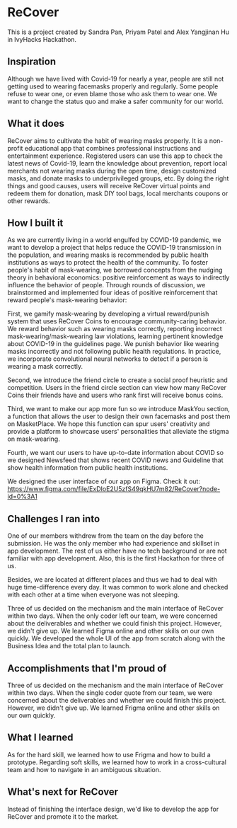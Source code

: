 # ReCover
This is a project created by Sandra Pan, Priyam Patel and Alex Yangjinan Hu in IvyHacks Hackathon. 

## Inspiration
Although we have lived with Covid-19 for nearly a year, people are still not getting used to wearing facemasks properly and regularly. Some people refuse to wear one, or even blame those who ask them to wear one. We want to change the status quo and make a safer community for our world.

## What it does
ReCover aims to cultivate the habit of wearing masks properly. It is a non-profit educational app that combines professional instructions and entertainment experience. Registered users can use this app to check the latest news of Covid-19, learn the knowledge about prevention, report local merchants not wearing masks during the open time, design customized masks, and donate masks to underprivileged groups, etc. By doing the right things and good causes, users will receive ReCover virtual points and redeem them for donation, mask DIY tool bags, local merchants coupons or other rewards.


## How I built it
As we are currently living in a world engulfed by COVID-19 pandemic, we want to develop a project that helps reduce the COVID-19 transmission in the population, and wearing masks is recommended by public health institutions as ways to protect the health of the community. To foster people's habit of mask-wearing, we borrowed concepts from the nudging theory in behavioral economics: positive reinforcement as ways to indirectly influence the behavior of people. Through rounds of discussion, we brainstormed and implemented four ideas of positive reinforcement that reward people's mask-wearing behavior:

First, we gamify mask-wearing by developing a virtual reward/punish system that uses ReCover Coins to encourage community-caring behavior. We reward behavior such as wearing masks correctly, reporting incorrect mask-wearing/mask-wearing law violations, learning pertinent knowledge about COVID-19 in the guidelines page. We punish behavior like wearing masks incorrectly and not following public health regulations. In practice, we incorporate convolutional neural networks to detect if a person is wearing a mask correctly.

Second, we introduce the friend circle to create a social proof heuristic and competition. Users in the friend circle section can view how many ReCover Coins their friends have and users who rank first will receive bonus coins.

Third, we want to make our app more fun so we introduce MaskYou section, a function that allows the user to design their own facemasks and post them on MasketPlace. We hope this function can spur users' creativity and provide a platform to showcase users' personalities that alleviate the stigma on mask-wearing.

Fourth, we want our users to have up-to-date information about COVID so we designed Newsfeed that shows recent COVID news and Guideline that show health information from public health institutions.

We designed the user interface of our app on Figma. Check it out: https://www.figma.com/file/ExDIoE2U5zfS49qkHU7m82/ReCover?node-id=0%3A1
## Challenges I ran into
One of our members withdrew from the team on the day before the submission. He was the only member who had experience and skillset in app development. The rest of us either have no tech background or are not familiar with app development. Also, this is the first Hackathon for three of us.

Besides, we are located at different places and thus we had to deal with huge time-difference every day. It was common to work alone and checked with each other at a time when everyone was not sleeping.

Three of us decided on the mechanism and the main interface of ReCover within two days. When the only coder left our team, we were concerned about the deliverables and whether we could finish this project. However, we didn't give up. We learned Figma online and other skills on our own quickly. We developed the whole UI of the app from scratch along with the Business Idea and the total plan to launch.

## Accomplishments that I'm proud of
Three of us decided on the mechanism and the main interface of ReCover within two days. When the single coder quote from our team, we were concerned about the deliverables and whether we could finish this project. However, we didn't give up. We learned Frigma online and other skills on our own quickly.

## What I learned
As for the hard skill, we learned how to use Frigma and how to build a prototype. Regarding soft skills, we learned how to work in a cross-cultural team and how to navigate in an ambiguous situation.

## What's next for ReCover
Instead of finishing the interface design, we'd like to develop the app for ReCover and promote it to the market.
